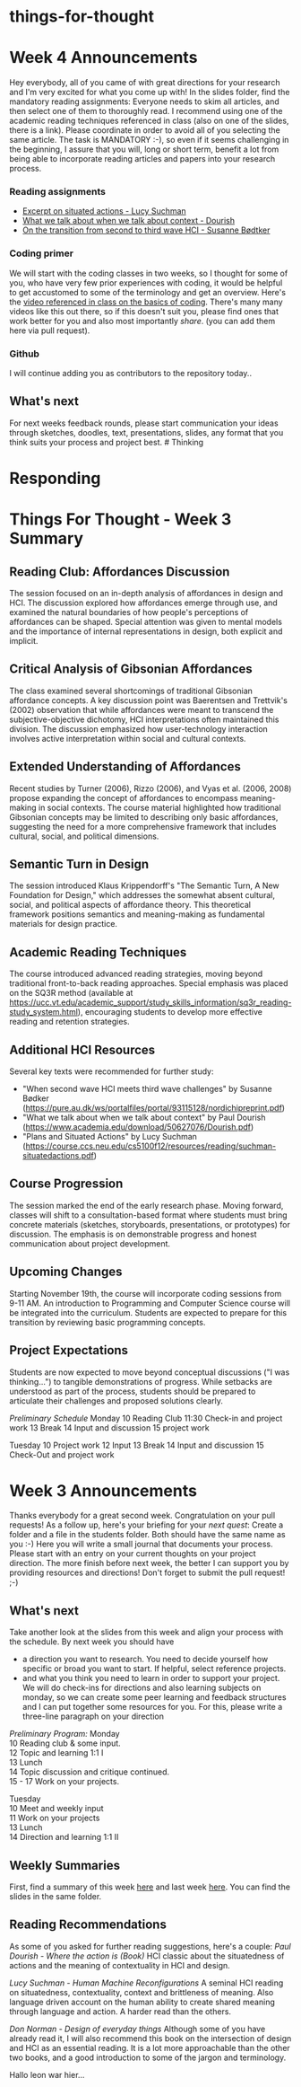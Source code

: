 # things-for-thought

# Week 4 Announcements

Hey everybody,
all of you came of with great directions for your research and I'm very excited for what you come up with!
In the slides folder, find the mandatory reading assignments: Everyone needs to skim all articles, and then select one of them to thoroughly read. I recommend using one of the academic reading techniques referenced in class (also on one of the slides, there is a link). Please coordinate in order to avoid all of you selecting the same article.
The task is MANDATORY :-), so even if it seems challenging in the beginning, I assure that you will, long or short term, benefit a lot from being able to incorporate reading articles and papers into your research process. 

### Reading assignments
- [Excerpt on situated actions - Lucy Suchman](https://course.ccs.neu.edu/cs5100f12/resources/reading/suchman-situatedactions.pdf)
- [What we talk about when we talk about context - Dourish](https://www.academia.edu/download/50627076/Dourish.pdf)
- [On the transition from second to third wave HCI - Susanne Bødtker](https://pure.au.dk/ws/portalfiles/portal/93115128/nordichipreprint.pdf)

### Coding primer
We will start with the coding classes in two weeks, so I thought for some of you, who have very few prior experiences with coding, it would be helpful to get accustomed to some of the terminology and get an overview. Here's the [video referenced in class on the basics of coding](https://www.youtube.com/watch?v=zOjov-2OZ0E). There's many many videos like this out there, so if this doesn't suit you, please find ones that work better for you and also most importantly *share*. (you can add them here via pull request).
### Github
I will continue adding you as contributors to the repository today.. 

## What's next
For next weeks feedback rounds, please start communication your ideas through sketches, doodles, text, presentations, slides, any format that you think suits your process and project best. # Thinking


# Responding



# Things For Thought - Week 3 Summary

## Reading Club: Affordances Discussion
The session focused on an in-depth analysis of affordances in design and HCI. The discussion explored how affordances emerge through use, and examined the natural boundaries of how people's perceptions of affordances can be shaped. Special attention was given to mental models and the importance of internal representations in design, both explicit and implicit.

## Critical Analysis of Gibsonian Affordances
The class examined several shortcomings of traditional Gibsonian affordance concepts. A key discussion point was Baerentsen and Trettvik's (2002) observation that while affordances were meant to transcend the subjective-objective dichotomy, HCI interpretations often maintained this division. The discussion emphasized how user-technology interaction involves active interpretation within social and cultural contexts.

## Extended Understanding of Affordances
Recent studies by Turner (2006), Rizzo (2006), and Vyas et al. (2006, 2008) propose expanding the concept of affordances to encompass meaning-making in social contexts. The course material highlighted how traditional Gibsonian concepts may be limited to describing only basic affordances, suggesting the need for a more comprehensive framework that includes cultural, social, and political dimensions.

## Semantic Turn in Design
The session introduced Klaus Krippendorff's "The Semantic Turn, A New Foundation for Design," which addresses the somewhat absent cultural, social, and political aspects of affordance theory. This theoretical framework positions semantics and meaning-making as fundamental materials for design practice.

## Academic Reading Techniques
The course introduced advanced reading strategies, moving beyond traditional front-to-back reading approaches. Special emphasis was placed on the SQ3R method (available at https://ucc.vt.edu/academic_support/study_skills_information/sq3r_reading-study_system.html), encouraging students to develop more effective reading and retention strategies.

## Additional HCI Resources
Several key texts were recommended for further study:
- "When second wave HCI meets third wave challenges" by Susanne Bødker (https://pure.au.dk/ws/portalfiles/portal/93115128/nordichipreprint.pdf)
- "What we talk about when we talk about context" by Paul Dourish (https://www.academia.edu/download/50627076/Dourish.pdf)
- "Plans and Situated Actions" by Lucy Suchman (https://course.ccs.neu.edu/cs5100f12/resources/reading/suchman-situatedactions.pdf)

## Course Progression
The session marked the end of the early research phase. Moving forward, classes will shift to a consultation-based format where students must bring concrete materials (sketches, storyboards, presentations, or prototypes) for discussion. The emphasis is on demonstrable progress and honest communication about project development.

## Upcoming Changes
Starting November 19th, the course will incorporate coding sessions from 9-11 AM. An introduction to Programming and Computer Science course will be integrated into the curriculum. Students are expected to prepare for this transition by reviewing basic programming concepts.

## Project Expectations
Students are now expected to move beyond conceptual discussions ("I was thinking...") to tangible demonstrations of progress. While setbacks are understood as part of the process, students should be prepared to articulate their challenges and proposed solutions clearly.

*Preliminary Schedule*
Monday
10 Reading Club
11:30 Check-in and project work
13 Break
14 Input and discussion
15 project work

Tuesday
10 Project work
12 Input
13 Break
14 Input and discussion
15 Check-Out and project work

# Week 3 Announcements

Thanks everybody for a great second week.
Congratulation on your pull requests! As a follow up, here's your briefing for your *next quest*:
Create a folder and a file in the students folder. Both should have the same name as you :-) Here you will write a small journal that documents your process. Please start with an entry on your current thoughts on your project direction. The more finish before next week, the better I can support you by providing resources and directions! Don't forget to submit the pull request! ;-)

## What's next
Take another look at the slides from this week and align your process with the schedule.
By next week you should have 
- a direction you want to research. You need to decide yourself how specific or broad you want to start. If helpful, select reference projects.
- and what you think you need to learn in order to support your project.
We will do check-ins for directions and also learning subjects on monday, so we can create some peer learning and feedback structures and I can put together some resources for you.
For this, please write a three-line paragraph on your direction 

*Preliminary Program:*
Monday  
10 Reading club & some input.  
12 Topic and learning 1:1 I  
13 Lunch   
14 Topic discussion and critique continued.  
15 - 17 Work on your projects.   
  
Tuesday  
10 Meet and weekly input  
11 Work on your projects  
13 Lunch  
14 Direction and learning 1:1 II  
  
  
  
  
## Weekly Summaries
First, find a summary of this week [here](sessions/week-2.md) and last week [here](sessions/week-1.md).
You can find the slides in the same folder.

## Reading Recommendations

As some of you asked for further reading suggestions, here's a couple:
*Paul Dourish - Where the action is (Book)*
HCI classic about the situatedness of actions and the meaning of contextuality in HCI and design.

*Lucy Suchman - Human Machine Reconfigurations*
A seminal HCI reading on situatedness, contextuality, context and brittleness of meaning.
Also language driven account on the human ability to create shared meaning through language and action.
A harder read than the others.

*Don Norman - Design of everyday things*
Although some of you have already read it, I will also recommend this book on the intersection of design and HCI as an essential reading.
It is a lot more approachable than the other two books, and a good introduction to some of the jargon and terminology.




Hallo leon war hier...